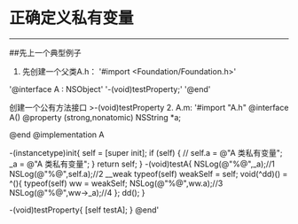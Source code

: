 # 正确定义私有变量
***
##先上一个典型例子
1. 先创建一个父类A.h：
'#import <Foundation/Foundation.h>'

'@interface A : NSObject'
'-(void)testProperty;'
'@end'

创建一个公有方法接口 >-(void)testProperty
2. A.m:
'#import "A.h"
@interface A()
@property (strong,nonatomic) NSString *a;

@end
@implementation A

-(instancetype)init{
self = [super init];
if (self) {
//        self.a = @"A 类私有变量";
_a = @"A 类私有变量";
}
return self;
}
-(void)testA{
NSLog(@"%@",_a);//1
NSLog(@"%@",self.a);//2
__weak typeof(self) weakSelf = self;
void(^dd)() = ^(){
typeof(self) ww = weakSelf;
NSLog(@"%@",ww.a);//3
NSLog(@"%@",ww->_a);//4
};
dd();
}

-(void)testProperty{
[self testA];
}
@end'
